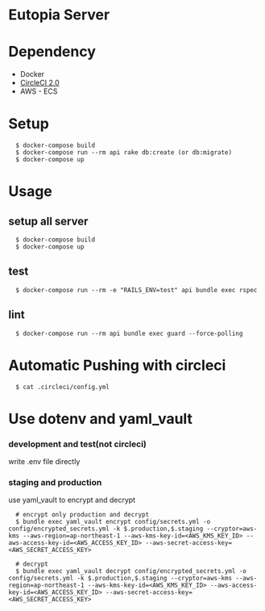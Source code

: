 # Eutopia Server

# Dependency
- Docker
- [CircleCI 2.0](https://circleci.com/docs/2.0/local-jobs/)
- AWS - ECS

# Setup
```
  $ docker-compose build
  $ docker-compose run --rm api rake db:create (or db:migrate)
  $ docker-compose up
```

# Usage
## setup all server
```
  $ docker-compose build
  $ docker-compose up
```

## test
```
  $ docker-compose run --rm -e "RAILS_ENV=test" api bundle exec rspec
```

## lint
```
  $ docker-compose run --rm api bundle exec guard --force-polling
```

# Automatic Pushing with circleci
```
  $ cat .circleci/config.yml
```

# Use dotenv and yaml_vault

### development and test(not circleci)
write .env file directly

### staging and production
use yaml_vault to encrypt and decrypt
```
  # encrypt only production and decrypt
  $ bundle exec yaml_vault encrypt config/secrets.yml -o config/encrypted_secrets.yml -k $.production,$.staging --cryptor=aws-kms --aws-region=ap-northeast-1 --aws-kms-key-id=<AWS_KMS_KEY_ID> --aws-access-key-id=<AWS_ACCESS_KEY_ID> --aws-secret-access-key=<AWS_SECRET_ACCESS_KEY>

  # decrypt
  $ bundle exec yaml_vault decrypt config/encrypted_secrets.yml -o config/secrets.yml -k $.production,$.staging --cryptor=aws-kms --aws-region=ap-northeast-1 --aws-kms-key-id=<AWS_KMS_KEY_ID> --aws-access-key-id=<AWS_ACCESS_KEY_ID> --aws-secret-access-key=<AWS_SECRET_ACCESS_KEY>
```
